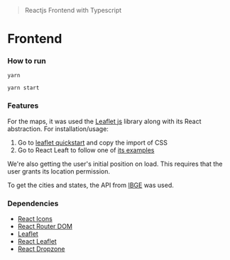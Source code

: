 > Reactjs Frontend with Typescript

# Frontend




### How to run

```
yarn 

yarn start

```



### Features

For the maps, it was used the [Leaflet js](https://leafletjs.com/) library along with its React abstraction. For installation/usage:

1. Go to [leaflet quickstart](https://leafletjs.com/examples/quick-start/) and copy the import of CSS
2. Go to React Leaft to follow one of [its examples](https://react-leaflet.js.org/docs/en/examples)

We're also getting the user's initial position on load. This requires that the user grants its location permission.

To get the cities and states, the API from [IBGE](https://servicodados.ibge.gov.br/api/docs/localidades?versao=1) was used. 

### Dependencies

- [React Icons]()
- [React Router DOM]()
- [Leaflet](https://leafletjs.com/)
- [React Leaflet](https://react-leaflet.js.org/)
- [React Dropzone](https://react-dropzone.js.org/) 